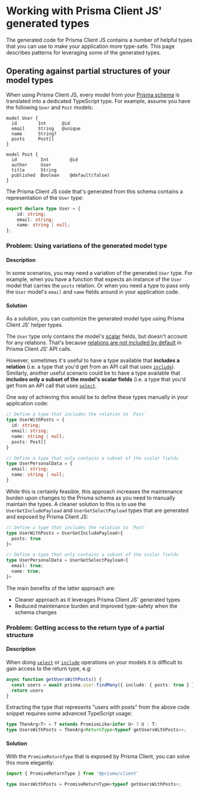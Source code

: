 # Working with Prisma Client JS' generated types

The generated code for Prisma Client JS contains a number of helpful types that you can use to make your application more type-safe. This page describes patterns for leveraging some of the generated types.

## Operating against partial structures of your model types

When using Prisma Client JS, every model from your [Prisma schema](../prisma-schema-file.md) is translated into a dedicated TypeScript type. For example, assume you have the following `User` and `Post` models:

```prisma
model User {
  id        Int      @id
  email     String   @unique
  name      String?
  posts     Post[]
}

model Post {
  id         Int        @id
  author     User
  title      String
  published  Boolean    @default(false)
}
```

The Prisma Client JS code that's generated from this schema contains a representation of the `User` type:

```ts
export declare type User = {
    id: string;
    email: string;
    name: string | null;
};
```

### Problem: Using variations of the generated model type

#### Description

In some scenarios, you may need a variation of the generated `User` type. For example, when you have a function that expects an instance of the `User` model that carries the `posts` relation. Or when you need a type to pass only the `User` model's `email` and `name` fields around in your application code.

#### Solution

As a solution, you can customize the generated model type using Prisma Client JS' helper types.

The `User` type only contains the model's [scalar](../data-modeling.md#scalar-types) fields, but doesn't account for any relations. That's because [relations are not included by default](./api.md#the-default-selection-set) in Prisma Client JS' API calls.

However, sometimes it's useful to have a type available that **includes a relation** (i.e. a type that you'd get from an API call that uses [`include`](./api.md#include-additionally-via-include)). Similarly, another useful scenario could be to have a type available that **includes only a subset of the model's scalar fields** (i.e. a type that you'd get from an API call that uses [`select`](./api.md#select-exclusively-via-select). 

One way of achieving this would be to define these types manually in your application code:

```ts
// Define a type that includes the relation to `Post` 
type UserWithPosts = {
  id: string;
  email: string;
  name: string | null;
  posts: Post[]
}

// Define a type that only contains a subset of the scalar fields
type UserPersonalData = {
  email: string;
  name: string | null;
}
```

While this is certainly feasible, this approach increases the maintenance burden upon changes to the Prisma schema as you need to manually maintain the types. A cleaner solution to this is to use the  `UserGetIncludePayload` and  `UserGetSelectPayload` types that are generated and exposed by Prisma Client JS:

```ts
// Define a type that includes the relation to `Post` 
type UserWithPosts = UserGetIncludePayload<{
  posts: true
}>

// Define a type that only contains a subset of the scalar fields
type UserPersonalData = UserGetSelectPayload<{
  email: true;
  name: true;
}>
```

The main benefits of the latter approach are:

- Cleaner approach as it leverages Prisma Client JS' generated types
- Reduced maintenance burden and improved type-safety when the schema changes

### Problem: Getting access to the return type of a partial structure

#### Description

When doing [`select`](./api.md#select-exclusively-via-select) or [`include`](./api.md#include-additionally-via-include) operations on your models it is difficult to gain access to the return type, e.g:

```ts
async function getUsersWithPosts() {
  const users = await prisma.user.findMany({ include: { posts: true } })
  return users
}
```

Extracting the type that represents "users with posts" from the above code snippet requires some advanced TypeScript usage:

```ts
type ThenArg<T> = T extends PromiseLike<infer U> ? U : T;
type UsersWithPosts = ThenArg<ReturnType<typeof getUsersWithPosts>>;
```

#### Solution

With the `PromiseReturnType` that is exposed by Prisma Client, you can solve this more elegantly:

```ts
import { PromiseReturnType } from '@prisma/client'

type UsersWithPosts = PromiseReturnType<typeof getUsersWithPosts>;
```